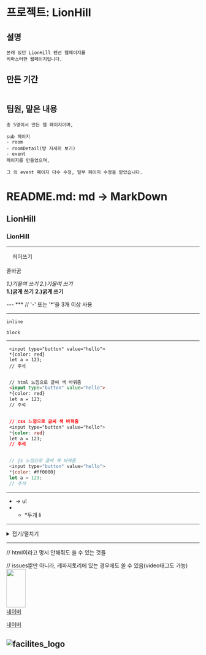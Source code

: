# 프로젝트: LionHill

## 설명

```
본래 있던 LionHill 펜션 웹페이지를
리마스터한 웹페이지입니다.
```

## 만든 기간

```
```

## 팀원, 맡은 내용
```
총 5명이서 만든 웹 페이지이며,

sub 페이지
- room
- roomDetail(방 자세히 보기)
- event
페이지를 만들었으며,

그 외 event 페이지 다수 수정, 일부 페이지 수정을 맡았습니다.
```























# README.md: md -> MarkDown
## LionHill 
### LionHill 
---

&nbsp;&nbsp;&nbsp; 띄어쓰기  
<br> 줄바꿈

*1.)기울여 쓰기* _2.)기울여 쓰기_ <br>
**1.)굵게 쓰기** __2.)굵게 쓰기__

--- *** // '-' 또는 '*'을 3개 이상 사용 

***

`inline`


```
block
```

---


```
 <input type="button" value="hello">
 *{color: red}
 let a = 123;
 // 주석

```

```html

 // html 느낌으로 글씨 색 바꿔줌
 <input type="button" value="hello">
 *{color: red}
 let a = 123;
 // 주석

```

```css

 // css 느낌으로 글씨 색 바꿔줌
 <input type="button" value="hello">
 *{color: red}
 let a = 123;
 // 주석

```

```javascript

 // js 느낌으로 글씨 색 바꿔줌
 <input type="button" value="hello">
 *{color: #ff0000}
 let a = 123;
 // 주석

```
---

* -> ul
* *  *두개 li

---

<details>
<summary>접기/펼치기</summary>
hello
</details>

---
 
// html이라고 명시 안해줘도 쓸 수 있는 것들

// issues뿐만 아니라, 레파지토리에 있는 경우에도 쓸 수 있음(video태그도 가능) <br>
<img src="https://github.com/Git-JY/LionHill/assets/133798923/aab922bb-eeb5-4ccd-89ef-a65fcd7a43f8" width="50px" height="100px"> <br>
<a href="https://www.naver.com/">네이버</a>

[네이버](https://www.naver.com/ "이런 식으로 하는 거임")

![facilites_logo](https://github.com/Git-JY/LionHill/assets/133798923/aab922bb-eeb5-4ccd-89ef-a65fcd7a43f8)
---

